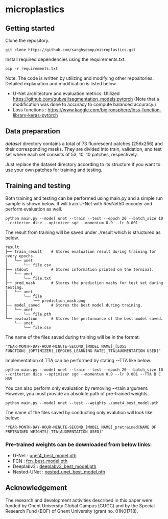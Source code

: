 # microplastics

## Getting started

Clone the repository.
```shell
git clone https://github.com/sanghyeonp/microplastics.git
```

Install required dependencies using the requirements.txt.
```shell
pip -r requirements.txt
```

Note: The code is written by utilizing and modifying other repositories. Detailed explanation and modification is listed below.

* U-Net architecture and evaluation metrics: Utilized https://github.com/qubvel/segmentation_models.pytorch (Note that a modification was done to accuracy to compute balanced accuracy.)
* Loss functions : https://www.kaggle.com/bigironsphere/loss-function-library-keras-pytorch


## Data preparation
*dataset* directory contains a total of 73 fluorescent patches (256x256) and their corresponding masks. They are divided into train, validation, and test set where each set consists of 53, 10, 10 patches, respectively.

Just replace the dataset directory according to its structure if you want to use your own patches for training and testing. 


## Training and testing

Both training and testing can be performed using main.py and a simple run sample is shown below. It will train U-Net with ResNet50 encoder and perform evaluation as well.

```shell
python main.py --model unet --train --test --epoch 20 --batch_size 10 --criterion dice --optimizer sgd --momentum 0.9 --lr 0.001
```

The result from training will be saved under ./result which is structured as below.

```tree
result
├── train_result    # Stores evaluation result during training for every epochs.
│   └── unet
│       └── file.csv
├── stdout          # Stores information printed on the terminal.
│   └── unet
│       └── file.txt
├── pred_mask       # Stores the prediction masks for test set during testing.
│   └── unet
│       └── file
│           └── prediction_mask.png
├── model_saved     # Stores the best model during training.
│   └── unet
│       └── file.pth
└── evaluation      # Stores the performance of the best model saved.
    └── unet
        └── file.csv

```

The name of the files saved during training will be in the format: 

```
"YEAR-MONTH-DAY-HOUR-MINUTE-SECOND_[MODEL NAME]_[LOSS FUNCTION]_[OPTIMIZER]_[EPOCHS_LEARNING RATE]_TTA[AUGMENTATION USED]"
```

Implementation of TTA can be performed by stating --TTA like below.

```shell
python main.py --model unet --train --test --epoch 20 --batch_size 10 --criterion dice --optimizer sgd --momentum 0.9 --lr 0.001 --TTA B C HSV
```

You can also perform only evaluation by removing --train argument. However, you must provide an absolute path of pre-trained weights. 

```shell
python main.py --model unet --test --weights ./unet4_best_model.pth
```

The name of the files saved by conducting only evalution will look like below: 

```
"YEAR-MONTH-DAY-HOUR-MINUTE-SECOND_[MODEL NAME]_pretrained[NAME OF PRETRAINED WEIGHTS]_TTA[AUGMENTATION USED]"
```


### Pre-trained weights can be downloaded from below links:

* U-Net : [unet4_best_model.pth](https://drive.google.com/file/d/1wG1WYUtJ49oS0JYVET-33aYvShEKotjf/view?usp=sharing)
* FCN : [fcn_best_model.pth](https://drive.google.com/file/d/1SFhc1G6H0rXEkOXz7q3GM5HBizfr961T/view?usp=sharing)
* Deeplabv3 : [deeplabv3_best_model.pth](https://drive.google.com/file/d/1fbCICTgLOc57z5ETe4Fc6slEBZT9VbiY/view?usp=sharing)
* Nested-UNet : [nested_unet_best_model.pth](https://drive.google.com/file/d/1rTBOZLbK81agYtYVl0WV5Nf2qo6oGFQS/view?usp=sharing)




## Acknowledgement
The research and development activities described in this paper were funded by Ghent University Global Campus (GUGC) and by the Special Research Fund (BOF) of Ghent University (grant no. 01N01718).
